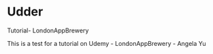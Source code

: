 # Udder
Tutorial- LondonAppBrewery


This is a test for a tutorial on Udemy - LondonAppBrewery - Angela Yu
